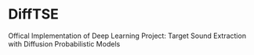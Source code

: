 # DiffTSE
Offical Implementation of Deep Learning Project: Target Sound Extraction with Diffusion Probabilistic Models


